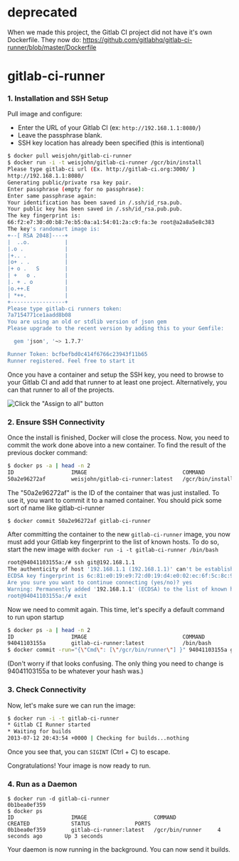# deprecated

When we made this project, the Gitlab CI project did not have it's own Dockerfile. They now do: https://github.com/gitlabhq/gitlab-ci-runner/blob/master/Dockerfile

# gitlab-ci-runner


### 1. Installation and SSH Setup

Pull image and configure: 

 - Enter the URL of your Gitlab CI (ex: `http://192.168.1.1:8080/`)
 - Leave the passphrase blank.
 - SSH key location has already been specified (this is intentional)

```bash
$ docker pull weisjohn/gitlab-ci-runner
$ docker run -i -t weisjohn/gitlab-ci-runner /gcr/bin/install
Please type gitlab-ci url (Ex. http://gitlab-ci.org:3000/ )
http://192.168.1.1:8080/
Generating public/private rsa key pair.
Enter passphrase (empty for no passphrase): 
Enter same passphrase again: 
Your identification has been saved in /.ssh/id_rsa.pub.
Your public key has been saved in /.ssh/id_rsa.pub.pub.
The key fingerprint is:
66:f2:e7:30:d0:b8:7e:b5:0a:a1:54:01:2a:c9:fa:3e root@a2a8a5e8c383
The key's randomart image is:
+--[ RSA 2048]----+
|  ..o.           |
|.o .             |
|+.. .            |
|o+ . .           |
|+ o .   S        |
| +   o .         |
|. + . o          |
|o.++.E           |
| *++.            |
+-----------------+
Please type gitlab-ci runners token: 
7a7154771ce1aadd8b08
You are using an old or stdlib version of json gem
Please upgrade to the recent version by adding this to your Gemfile:

  gem 'json', '~> 1.7.7'

Runner Token: bcfbefbd0c414f6766c23943f11b65
Runner registered. Feel free to start it
```

Once you have a container and setup the SSH key, you need to browse to your Gitlab CI and add that runner to at least one project. Alternatively, you can that runner to all of the projects.

![Click the "Assign to all" button][addtoall]

[addtoall]: https://raw.github.com/Ensequence/dockerfiles/master/gitlab-ci-runner/addtoall.png "Assign to all"


### 2. Ensure SSH Connectivity

Once the install is finished, Docker will close the process.  Now, you need to commit the work done above into a new container.  To find the result of the previous docker command:

```bash
$ docker ps -a | head -n 2
ID                  IMAGE                              COMMAND                CREATED             STATUS              PORTS
50a2e96272af        weisjohn/gitlab-ci-runner:latest   /gcr/bin/install       40 seconds ago      Exit 0
```

The "50a2e96272af" is the ID of the container that was just installed.  To use it, you want to commit it to a named container. You should pick some sort of name like gitlab-ci-runner

```bash
$ docker commit 50a2e96272af gitlab-ci-runner
```

After committing the container to the new `gitlab-ci-runner` image, you now must add your Gitlab key fingerprint to the list of known hosts.  To do so, start the new image with `docker run -i -t gitlab-ci-runner /bin/bash`

```bash
root@94041103155a:/# ssh git@192.168.1.1
The authenticity of host '192.168.1.1 (192.168.1.1)' can't be established.
ECDSA key fingerprint is 6c:81:e0:19:e9:72:d0:19:d4:e0:02:ec:6f:5c:8c:9f.
Are you sure you want to continue connecting (yes/no)? yes
Warning: Permanently added '192.168.1.1' (ECDSA) to the list of known hosts.
root@94041103155a:/# exit
```

Now we need to commit again.  This time, let's specify a default command to run upon startup

```bash
$ docker ps -a | head -n 2
ID                  IMAGE                              COMMAND                CREATED             STATUS              PORTS
94041103155a        gitlab-ci-runner:latest            /bin/bash              7 minutes ago       Exit 130
$ docker commit -run="{\"Cmd\": [\"/gcr/bin/runner\"] }" 94041103155a gitlab-ci-runner
```

(Don't worry if that looks confusing. The only thing you need to change is 94041103155a to be whatever your hash was.)


### 3. Check Connectivity

Now, let's make sure we can run the image:

```bash
$ docker run -i -t gitlab-ci-runner
* Gitlab CI Runner started
* Waiting for builds
2013-07-12 20:43:54 +0000 | Checking for builds...nothing
```

Once you see that, you can `SIGINT` (Ctrl + C) to escape. 

Congratulations!  Your image is now ready to run.


### 4. Run as a Daemon

```
$ docker run -d gitlab-ci-runner
0b1bea0ef359
$ docker ps
ID                  IMAGE                     COMMAND             CREATED             STATUS              PORTS
0b1bea0ef359        gitlab-ci-runner:latest   /gcr/bin/runner     4 seconds ago       Up 3 seconds
```

Your daemon is now running in the background.  You can now send it builds. 

